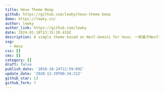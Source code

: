 ```yaml
---
title: Hexo Theme Beep
github: https://github.com/lewky/hexo-theme-beep
demo: https://lewky.cn/
author: lewky
author_link: https://github.com/lewky
date: 2024-02-18T13:15:10.419Z
description: A simple theme based on NexT-Gemini for hexo. 一款基于NexT-Gemini主题设计的hexo主题。
ssg:
  - Hexo
css: []
cms: []
category: []
draft: false
publish_date: '2018-10-24T12:59:09Z'
update_date: '2020-12-29T00:34:21Z'
github_star: 13
github_fork: 7
---
```

